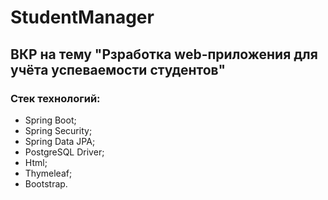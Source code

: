 StudentManager
================
 ВКР на тему "Рзработка web-приложения для учёта успеваемости студентов"
---------------

### Стек технологий: ###

+ Spring Boot;
+ Spring Security;
+ Spring Data JPA;
+ PostgreSQL  Driver;
+ Html;
+ Thymeleaf;
+ Bootstrap.
